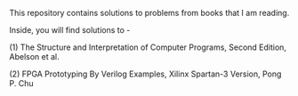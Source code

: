 This repository contains solutions to problems from books that I am reading. 

Inside, you will find solutions to - 

(1) The Structure and Interpretation of Computer Programs, Second Edition, Abelson et al.

(2) FPGA Prototyping By Verilog Examples, Xilinx Spartan-3 Version, Pong P. Chu
